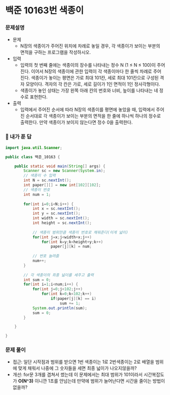 # 백준 10163번 색종이

### 문제설명

- 문제
  - N장의 색종이가 주어진 위치에 차례로 놓일 경우, 각 색종이가 보이는 부분의 면적을 구하는 프로그램을 작성하시오. 
- 입력
  - 입력의 첫 번째 줄에는 색종이의 장수를 나타내는 정수 N (1 ≤ N ≤ 100)이 주어진다. 이어서 N장의 색종이에 관한 입력이 각 색종이마다 한 줄씩 차례로 주어진다. 색종이가 놓이는 평면은 가로 최대 101칸, 세로 최대 101칸으로 구성된 격자 모양이다. 격자의 각 칸은 가로, 세로 길이가 1인 면적이 1인 정사각형이다. 
  - 색종이가 놓인 상태는 가장 왼쪽 아래 칸의 번호와 너비, 높이를 나타내는 네 정수로 표현한다. 
- 출력
  - 입력에서 주어진 순서에 따라 N장의 색종이를 평면에 놓았을 때, 입력에서 주어진 순서대로 각 색종이가 보이는 부분의 면적을 한 줄에 하나씩 하나의 정수로 출력한다. 만약 색종이가 보이지 않는다면 정수 0을 출력한다. 



### :full_moon_with_face: 내가 푼 답

```java
import java.util.Scanner;

public class 백준_10163 {

	public static void main(String[] args) {
		Scanner sc = new Scanner(System.in);
		// 색종이 수 입력
		int N = sc.nextInt();
		int paper[][] = new int[102][102];
		// 색종이 번호
		int num = 1;
		
		for(int i=0;i<N;i++) {
			int x = sc.nextInt();
			int y = sc.nextInt();
			int width = sc.nextInt();
			int height = sc.nextInt();
			
			// 색종이 범위만큼 색종이 번호로 채워준다(이게 넓이)
			for(int j=x;j<width+x;j++)
				for(int k=y;k<height+y;k++)
					paper[j][k] = num;
			
			// 번호 늘려줌
			num++;
		}
		
		// 각 색종이의 최종 넓이를 세주고 출력
		int sum = 0;
		for(int i=1;i<num;i++) {
			for(int j=0;j<102;j++)
				for(int k=0;k<102;k++)
					if(paper[j][k] == i)
						sum += 1;
			System.out.println(sum);
			sum = 0;
		}

	}

}
```



### 문제 풀이

- 접근: 일단 시작점과 범위를 받으면 1번 색종이는 1로 2번색종이는 2로 배열을 범위에 맞게 채워서 나중에 그 숫자들을 세면 최종 넓이가 나오지않을까?
- 개선: for문 3개를 겹쳐서 썼는데 이 문제에서는 최대 범위가 101이라서 시간복잡도가 __O(N^3)__ 이니깐 1초를 안넘는데 만약에 범위가 늘어난다면 시간을 줄이는 방법이 없을까?
